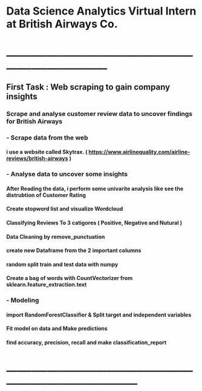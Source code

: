 # Data Science Analytics Virtual Intern at British Airways Co.
# _________________________________________________________

## First Task : Web scraping to gain company insights
### Scrape and analyse customer review data to uncover findings for British Airways

 ### - Scrape data from the web 
   #### i use a website called Skytrax. ( https://www.airlinequality.com/airline-reviews/british-airways )
 ### - Analyse data to uncover some insights
   #### After Reading the data, i perform some univarite analysis like see the distrubtion of Customer Rating 
   #### Create stopword list and visualize Wordcloud
   #### Classifying Reviews To 3 catigores ( Positive, Negative and Nutural )
   #### Data Cleaning by remove_punctuation
   #### create new Dataframe from the 2 important columns
   #### random split train and test data with numpy
   #### Create a bag of words with CountVectorizer from sklearn.feature_extraction.text
 ### - Modeling
   #### import RandomForestClassifier & Split target and independent variables
   #### Fit model on data and Make predictions
   #### find accuracy, precision, recall and make classification_report
 
 # _______________________________________________________________
 
 
 
